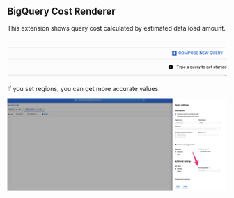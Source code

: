 ## BigQuery Cost Renderer

This extension shows query cost calculated by estimated data load amount.

![get estimated cost](images/bq2.gif "Getting estimated cost")


If you set regions, you can get more accurate values.

![region](images/region.png "Region setting")
